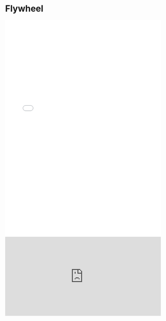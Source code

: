 # Flywheel

<style>
html, body {
    width: 100%;
    height: 100%;
}

iframe {
    display: block; /* ensures it takes up all available space */
    width: 100%;
    border: none;
    background-color: white;
}
</style>

<iframe width = "100%" height="700" src="local.html"></iframe>

<iframe width="100%" height="255" src="https://www.youtube.com/embed/zWk69IPsMQs" title="YouTube video player" frameborder="0" ></iframe>